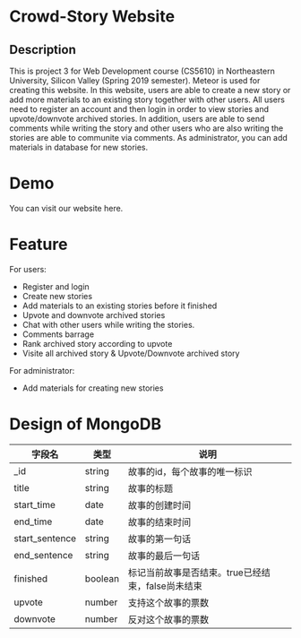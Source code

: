 # Crowd-Story Website
## Description
This is project 3 for Web Development course (CS5610) in Northeastern University, Silicon Valley (Spring 2019 semester). Meteor is used for creating this website. In this website, users are able to create a new story or add more materials to an existing story together with other users. All users need to register an account and then login in order to view stories and upvote/downvote archived stories. In addition, users are able to send comments while writing the story and other users who are also writing the stories are able to communite via comments. As administrator, you can add materials in database for new stories.

# Demo
You can visit our website here.

# Feature
For users:
   * Register and login
   * Create new stories
   * Add materials to an existing stories before it finished
   * Upvote and downvote archived stories
   * Chat with other users while writing the stories.
   * Comments barrage
   * Rank archived story according to upvote
   * Visite all archived story & Upvote/Downvote archived story
   
For administrator:
   * Add materials for creating new stories
   
# Design of MongoDB
| 字段名 | 类型 | 说明 |
|-------|-----|------|
| _id | string | 故事的id，每个故事的唯一标识 |
| title | string | 故事的标题 |
| start_time | date | 故事的创建时间 |
| end_time | date | 故事的结束时间 |
| start_sentence | string | 故事的第一句话 |
| end_sentence | string | 故事的最后一句话 |
| finished | boolean | 标记当前故事是否结束。true已经结束，false尚未结束 |
| upvote | number | 支持这个故事的票数 |
| downvote | number | 反对这个故事的票数 |


   
